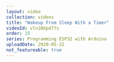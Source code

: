 ```yaml
---
layout: video
collection: videos
title: "Wakeup From Sleep With a Timer"
videoId: vln1NXpd77s
order: 15
series: Programming ESP32 with Arduino
uploadDate: 2020-05-22
not_featureable: true
---
```


